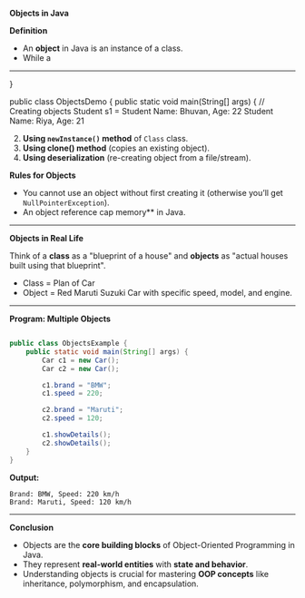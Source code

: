 
 **Objects in Java**

**Definition**

* An **object** in Java is an instance of a class.
* While a
---

}

public class ObjectsDemo {
    public static void main(String[] args) {
        // Creating objects
        Student s1 = 
Student Name: Bhuvan, Age: 22
Student Name: Riya, Age: 21

2. **Using `newInstance()` method** of `Class` class.
3. **Using clone() method** (copies an existing object).
4. **Using deserialization** (re-creating object from a file/stream).


**Rules for Objects**

* You cannot use an object without first creating it (otherwise you’ll get `NullPointerException`).
* An object reference cap memory** in Java.

---
 **Objects in Real Life**

Think of a **class** as a "blueprint of a house" and **objects** as "actual houses built using that blueprint".

* Class = Plan of Car
* Object = Red Maruti Suzuki Car with specific speed, model, and engine.

---

 **Program: Multiple Objects**

```java

public class ObjectsExample {
    public static void main(String[] args) {
        Car c1 = new Car();
        Car c2 = new Car();

        c1.brand = "BMW";
        c1.speed = 220;

        c2.brand = "Maruti";
        c2.speed = 120;

        c1.showDetails();
        c2.showDetails();
    }
}
```

**Output:**

```
Brand: BMW, Speed: 220 km/h
Brand: Maruti, Speed: 120 km/h
```

---

**Conclusion**

* Objects are the **core building blocks** of Object-Oriented Programming in Java.
* They represent **real-world entities** with **state and behavior**.
* Understanding objects is crucial for mastering **OOP concepts** like inheritance, polymorphism, and encapsulation.

